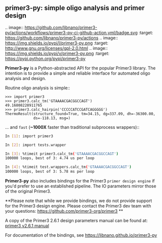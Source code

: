 ## primer3-py: simple oligo analysis and primer design

.. image:: https://github.com/libnano/primer3-py/actions/workflows/primer3-py-ci-github-action.yml/badge.svg
  :target: https://github.com/libnano/primer3-py/actions
.. image:: https://img.shields.io/pypi/l/primer3-py.png
  :target: http://www.gnu.org/licenses/gpl-2.0.html
.. image:: https://img.shields.io/pypi/v/primer3-py.png
  :target: https://pypi.python.org/pypi/primer3-py


**Primer3-py** is a Python-abstracted API for the popular Primer3 library. The
intention is to provide a simple and reliable interface for automated oligo
analysis and design.

Routine oligo analysis is simple::

    >>> import primer3
    >>> primer3.calc_tm('GTAAAACGACGGCCAGT')
    49.16808228911765
    >>> primer3.calc_hairpin('CCCCCATCCGATCAGGGGG')
    ThermoResult(structure_found=True, tm=34.15, dg=337.09, dh=-36300.00,
                 ds=-118.13, msg=)

... and `fast` (**~1000X** faster than traditional subprocess wrappers)::

```bash
In [1]: import primer3

In [2]: import tests.wrapper

In [3]: %timeit primer3.calc_tm('GTAAAACGACGGCCAGT')
100000 loops, best of 3: 4.74 us per loop

In [4]: %timeit test.wrappers.calc_tm('GTAAAACGACGGCCAGT')
100000 loops, best of 3: 5.78 ms per loop
```

**Primer3-py** also includes bindings for the Primer3 `primer design engine`
if you'd prefer to use an established pipeline. The IO parameters mirror those
of the original Primer3.

**Please note that while we provide bindings, we do not provide support for
the Primer3 design engine. Please contact the Primer3 dev team with your
questions: https://github.com/primer3-org/primer3 **

A copy of the Primer3 2.6.1 design parameters manual can be found at:
[primer3 v2.6.1 manual](https://htmlpreview.github.io/?https://github.com/primer3-org/primer3/blob/v2.6.1/src/primer3_manual.htm)

For documentation of the bindings, see https://libnano.github.io/primer3-py
